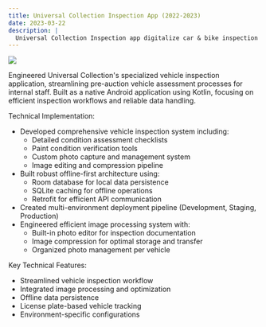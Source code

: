 ```yaml
---
title: Universal Collection Inspection App (2022-2023)
date: 2023-03-22
description: |
  Universal Collection Inspection app digitalize car & bike inspection process with beautiful and friendly mobile forms.
---
```


<img src="/images/portfolios/balai-lelang-form.webp" class="h-96 w-full object-cover"/>

Engineered Universal Collection's specialized vehicle inspection application, streamlining pre-auction vehicle assessment processes for internal staff. Built as a native Android application using Kotlin, focusing on efficient inspection workflows and reliable data handling.

Technical Implementation:
- Developed comprehensive vehicle inspection system including:
  - Detailed condition assessment checklists
  - Paint condition verification tools
  - Custom photo capture and management system
  - Image editing and compression pipeline
- Built robust offline-first architecture using:
  - Room database for local data persistence
  - SQLite caching for offline operations
  - Retrofit for efficient API communication
- Created multi-environment deployment pipeline (Development, Staging, Production)
- Engineered efficient image processing system with:
  - Built-in photo editor for inspection documentation
  - Image compression for optimal storage and transfer
  - Organized photo management per vehicle

Key Technical Features:
- Streamlined vehicle inspection workflow
- Integrated image processing and optimization
- Offline data persistence
- License plate-based vehicle tracking
- Environment-specific configurations
